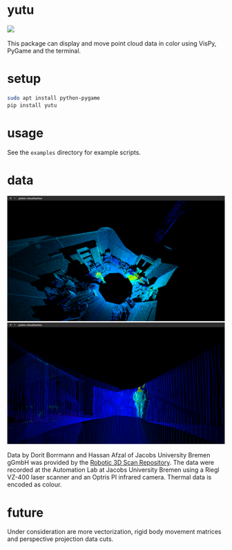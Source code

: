 # yutu

![](https://raw.githubusercontent.com/wdbm/yutu/master/media/yutu_tty.gif)

This package can display and move point cloud data in color using VisPy, PyGame and the terminal.

# setup

```Bash
sudo apt install python-pygame
pip install yutu
```

# usage

See the `examples` directory for example scripts.

# data

![](https://raw.githubusercontent.com/wdbm/yutu/master/media/scan000_1.png)
![](https://raw.githubusercontent.com/wdbm/yutu/master/media/scan006_1.png)

Data by Dorit Borrmann and Hassan Afzal of Jacobs University Bremen gGmbH was provided by the [Robotic 3D Scan Repository](http://kos.informatik.uni-osnabrueck.de/3Dscans/). The data were recorded at the Automation Lab at Jacobs University Bremen using a Riegl VZ-400 laser scanner and an Optris PI infrared camera. Thermal data is encoded as colour.

# future

Under consideration are more vectorization, rigid body movement matrices and perspective projection data cuts.
